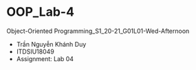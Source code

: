 # OOP_Lab-4
Object-Oriented Programming_S1_20-21_G01L01-Wed-Afternoon
- Trần Nguyễn Khánh Duy
- ITDSIU18049
- Assignment: Lab 04
